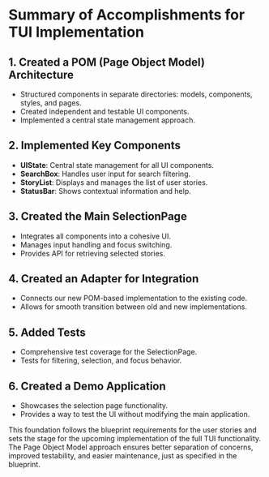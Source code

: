 # Summary of Accomplishments for TUI Implementation

## 1. Created a POM (Page Object Model) Architecture
- Structured components in separate directories: models, components, styles, and pages.
- Created independent and testable UI components.
- Implemented a central state management approach.

## 2. Implemented Key Components
- **UIState**: Central state management for all UI components.
- **SearchBox**: Handles user input for search filtering.
- **StoryList**: Displays and manages the list of user stories.
- **StatusBar**: Shows contextual information and help.

## 3. Created the Main SelectionPage
- Integrates all components into a cohesive UI.
- Manages input handling and focus switching.
- Provides API for retrieving selected stories.

## 4. Created an Adapter for Integration
- Connects our new POM-based implementation to the existing code.
- Allows for smooth transition between old and new implementations.

## 5. Added Tests
- Comprehensive test coverage for the SelectionPage.
- Tests for filtering, selection, and focus behavior.

## 6. Created a Demo Application
- Showcases the selection page functionality.
- Provides a way to test the UI without modifying the main application.

This foundation follows the blueprint requirements for the user stories and sets the stage for the upcoming implementation of the full TUI functionality. The Page Object Model approach ensures better separation of concerns, improved testability, and easier maintenance, just as specified in the blueprint.